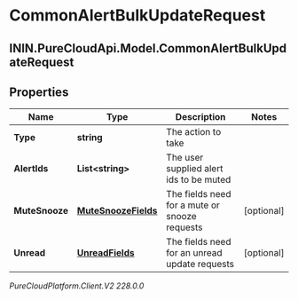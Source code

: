 # CommonAlertBulkUpdateRequest

## ININ.PureCloudApi.Model.CommonAlertBulkUpdateRequest

## Properties

|Name | Type | Description | Notes|
|------------ | ------------- | ------------- | -------------|
| **Type** | **string** | The action to take | |
| **AlertIds** | **List&lt;string&gt;** | The user supplied alert ids to be muted | |
| **MuteSnooze** | [**MuteSnoozeFields**](MuteSnoozeFields) | The fields need for a mute or snooze requests | [optional] |
| **Unread** | [**UnreadFields**](UnreadFields) | The fields need for an unread update requests | [optional] |



_PureCloudPlatform.Client.V2 228.0.0_
